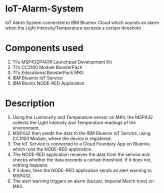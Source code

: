 # IoT-Alarm-System
IoT Alarm System connected to IBM Bluemix Cloud which sounds an alarm when the Light Intensity/Temperature exceeds a certain threshold

# Components used
1. TI's MSP432P401R Launchpad Development Kit
2. TI's CC3100 Module BoosterPack
3. TI's Educational BoosterPack MKII
4. IBM Bluemix IoT Service
5. IBM Blumix NODE-RED Application

# Description
1. Using the Luminosity and Temperature sensor on MKII, the MSP432 collects the Light Intensity and Temperature readings of the environment. 
2. MSP432 then sends the data to the IBM Bluemix IoT Service, using CC3100 Module, where the device is registered.
3. The IoT Service is connected to a Cloud Foundary App on Bluemix, which runs the NODE-RED application.
4. The NODE-RED application receives the data from the service and checks whether the data exceeds a certain threshold. If it does not, nothing happens.
5. If it does, then the NODE-RED application sends an alert warning to MSP432.
6. The alert warning triggers an alarm (buzzer, Imperial March tune) on MKII. 

